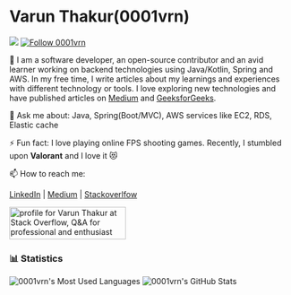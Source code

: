 # Varun Thakur(0001vrn) 
![](https://komarev.com/ghpvc/?username=0001vrn&label=views)
[![Follow 0001vrn](https://img.shields.io/github/followers/TwinProduction?label=Follow&style=social)](https://github.com/TwinProduction)

🔭 I am a software developer, an open-source contributor and an avid learner working on backend technologies using Java/Kotlin, Spring and AWS. In my free time, I write articles about my learnings and experiences with different technology or tools. I love exploring new technologies and have published articles on [Medium](https://medium.com/@001vrn) and [GeeksforGeeks](https://www.geeksforgeeks.org/meta-binary-search-one-sided-binary-search/). 

💬 Ask me about: Java, Spring(Boot/MVC), AWS services like EC2, RDS, Elastic cache

⚡ Fun fact: I love playing online FPS shooting games. Recently, I stumbled upon **Valorant** and I love it 😻 

📫 How to reach me:

[LinkedIn](https://www.linkedin.com/in/vrnthkr/) | [Medium](https://medium.com/@001vrn) | [Stackoverlfow](https://stackoverflow.com/users/11198871/varun-thakur)

<a href="https://stackoverflow.com/users/11198871/varun-thakur"><img src="https://stackoverflow.com/users/flair/11198871.png?theme=clean" width="208" height="58" alt="profile for Varun Thakur at Stack Overflow, Q&amp;A for professional and enthusiast programmers" title="profile for Varun Thakur at Stack Overflow, Q&amp;A for professional and enthusiast programmers"></a>

### 📊 Statistics
![0001vrn's Most Used Languages](https://github-readme-stats.vercel.app/api/top-langs/?username=0001vrn)
![0001vrn's GitHub Stats](https://github-readme-stats.vercel.app/api?username=0001vrn&show_icons=true&count_private=true&line_height=40)
